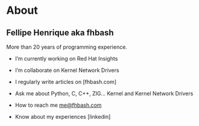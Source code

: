 # About

## Fellipe Henrique  aka  fhbash

More than 20 years of programming experience.

- I’m currently working on Red Hat Insights

- I’m collaborate on Kernel Network Drivers

- I regularly write articles on [fhbash.com]

- Ask me about Python, C, C++, ZIG... Kernel and Kernel Network Drivers

- How to reach me me@fhbash.com

- Know about my experiences [linkedin]

        
